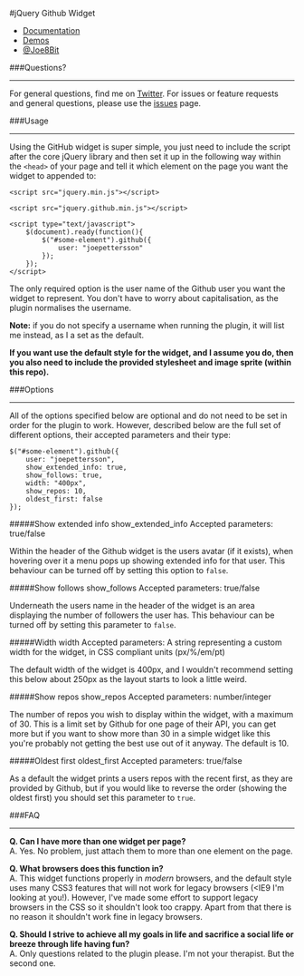 #jQuery Github Widget

* [Documentation](http://www.joepettersson.com/jquery-github-widget/)
* [Demos](http://www.joepettersson.com/jquery-github-widget/)
* [@Joe8Bit](http://twitter.com/Joe8Bit/)

###Questions?

--------
For general questions, find me on [Twitter](http://twitter.com/Joe8Bit/). For issues or feature requests and general questions, please use the [issues](https://github.com/JoePettersson/jquery-github-widget) page. 

###Usage

--------

Using the GitHub widget is super simple, you just need to include the script after the core jQuery library and then set it up in the following way within the <code>&lt;head></code> of your page and tell it which element on the page you want the widget to appended to:

    <script src="jquery.min.js"></script>
    
	<script src="jquery.github.min.js"></script>
	
	<script type="text/javascript">
		$(document).ready(function(){
			$("#some-element").github({
				user: "joepettersson"
			});
		});
	</script>

The only required option is the user name of the Github user you want the widget to represent. You don't have to worry about capitalisation, as the plugin normalises the  username.

**Note:** if you do not specify a username when running the plugin, it will list me instead, as I a set as the default.

**If you want use the default style for the widget, and I assume you do, then you also need to include the provided stylesheet and image sprite (within this repo).** 

###Options

--------

All of the options specified below are optional and do not need to be set in order for the plugin to work. However, described below are the full set of different options, their accepted parameters and their type:

    $("#some-element").github({
		user: "joepettersson",
		show_extended_info: true,
		show_follows: true,
		width: "400px",
		show_repos: 10,
		oldest_first: false
	});
	
#####Show extended info
    show_extended_info
    	Accepted parameters: true/false

Within the header of the Github widget is the users avatar (if it exists), when hovering over it a menu pops up showing extended info for that user. This behaviour can be turned off by setting this option to <code>false</code>.

#####Show follows
    show_follows
    	Accepted parameters: true/false

Underneath the users name in the header of the widget is an area displaying the number of followers the user has. This behaviour can be turned off by setting this parameter to <code>false</code>.

#####Width
    width
    	Accepted parameters: A string representing a custom width for the widget, in CSS compliant units (px/%/em/pt)
    	
The default width of the widget is 400px, and I wouldn't recommend setting this below about 250px as the layout starts to look a little weird.

#####Show repos
    show_repos
    	Accepted parameters: number/integer

The number of repos you wish to display within the widget, with a maximum of 30. This is a limit set by Github for one page of their API, you can get more but if you want to show more than 30 in a simple widget like this you're probably not getting the best use out of it anyway. The default is 10.

#####Oldest first
    oldest_first
    	Accepted parameters: true/false

As a default the widget prints a users repos with the recent first, as they are provided by Github, but if you would like to reverse the order (showing the oldest first) you should set this parameter to <code>true</code>.

###FAQ

--------

**Q. Can I have more than one widget per page?**    
A. Yes. No problem, just attach them to more than one element on the page.

**Q. What browsers does this function in?**    
A. This widget functions properly in *modern* browsers, and the default style uses many CSS3 features that will not work for legacy browsers (<IE9 I'm looking at you!). However, I've made some effort to support legacy browsers in the CSS so it shouldn't look too crappy. Apart from that there is no reason it shouldn't work fine in legacy browsers.

**Q. Should I strive to achieve all my goals in life and sacrifice a social life or breeze through life having fun?**    
A. Only questions related to the plugin please. I'm not your therapist. But the second one. 
   
